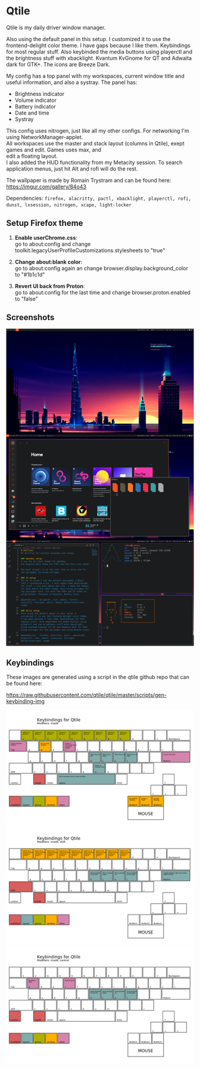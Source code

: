 # Qtile

Qtile is my daily driver window manager. 

Also using the default panel in this setup. I customized it to use the frontend-delight color theme. I have gaps because I like them. Keybindings for most regular stuff. Also keybinded the media buttons using playerctl and the brightness stuff with xbacklight. Kvantum KvGnome for QT and Adwaita dark for GTK+. The icons are Breeze Dark.

My config has a top panel with my workspaces, current window title and useful information, and also a systray. The panel has:

- Brightness indicator
- Volume indicator
- Battery indicator
- Date and time
- Systray

This config uses nitrogen, just like all my other configs. For networking I'm using NetworkManager-applet.  
All workspaces use the master and stack layout (columns in Qtile), exept games and edit. Games uses max, and  
edit a floating layout.  
I also added the HUD functionality from my Metacity session. To search application menus, just hit Alt and rofi will do the rest.

The wallpaper is made by Romain Trystram and can be found here:
<https://imgur.com/gallery/84o43>

Dependencies: `firefox, alacritty, pactl, xbacklight, playerctl, rofi, dunst, lxsession, nitrogen, xcape, light-locker`

## Setup Firefox theme

1. **Enable userChrome.css**:  
go to about:config and change toolkit.legacyUserProfileCustomizations.stylesheets to "true"

2. **Change about:blank color**:  
go to about:config again an change browser.display.background_color to "#1b1c1d"

3. **Revert UI back from Proton**:  
go to about:config for the last time and change browser.proton.enabled to "false"

## Screenshots

![](screenshot.png)

## Keybindings
These images are generated using a script in the qtile github repo that can be found here:  

<https://raw.githubusercontent.com/qtile/qtile/master/scripts/gen-keybinding-img>

![](keybinds/mod4.png)
![](keybinds/mod4-shift.png)
![](keybinds/mod4-control.png)
